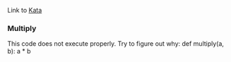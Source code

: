 Link to [Kata](https://www.codewars.com/kata/50654ddff44f800200000004)

### Multiply

This code does not execute properly. Try to figure out why:
def multiply(a, b):
    a * b